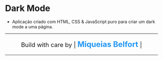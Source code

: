 # Dark Mode
* Aplicação criado com HTML, CSS & JavaScript puro para criar um dark mode a uma página.

____


<div align="center" style="font-size: 20px;">
    <p>Build with care by | <span style="color: #2196f3; font-size: 25px; font-weight: bold;">Miqueias Belfort</span> |</p>
</div>

___
